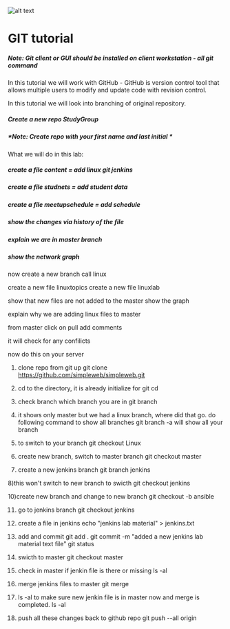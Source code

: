![alt text](https://camo.githubusercontent.com/fb782da4019ab66eeea35cc9b9ce73b2438b1688/687474703a2f2f646f632e72756c746f722e636f6d2f696d616765732f6769746875622d6c6f676f2e706e67 "Logo Title Text 1")

# GIT tutorial

##### *Note: Git client or GUI should be installed on client workstation - all git command*

In this tutorial we will work with GitHub - GitHub is version control tool that allows multiple users to modify and update code with revision control.

In this tutorial we will look into branching of original repository.


##### Create a new repo StudyGroup

##### *Note: Create repo with your first name and last initial *

What we will do in this lab:

##### create a file content = add linux git jenkins
##### create a file studnets = add student data
##### create a file meetupschedule = add schedule

##### show the changes via history of the file

##### explain we are in master branch

##### show the network graph 

now create a new branch call linux

create a new file linuxtopics
create a new file linuxlab

show that new files are not added to the master
show the graph

explain why we are adding linux files to master

from master click on pull
add comments 

it will check for any confilicts 

now do this on your server


1) clone repo from git up 
git clone https://github.com/simpleweb/simpleweb.git

2) cd to the directory, it is already initialize for git
cd <project name>

3) check branch which branch you are in
git branch

4) it shows only master but we had a linux branch, where did that go. do following command to show all branches
git branch -a
will show all your branch


5) to switch to your branch 
git checkout Linux


6) create new branch, switch to master branch 
git checkout master

7) create a new jenkins branch 
git branch jenkins

8)this won't switch to new branch to swicth 
git checkout jenkins

10)create new branch and change to new branch
git checkout -b ansible

11) go to jenkins branch
git checkout jenkins

12) create a file in jenkins
echo "jenkins lab material" > jenkins.txt

13) add and commit 
git add .
git commit -m "added a new jenkins lab material text file"
git status 

14) swicth to master 
git checkout master

15)  check in master if jenkin file is there or missing
ls -al 

15) merge jenkins files to master
git merge <branch name>

16) ls -al to make sure new jenkin file is in master now and merge is completed.
ls -al 

17) push all these changes back to github repo
git push --all origin




